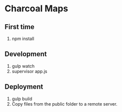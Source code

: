 Charcoal Maps
=============

First time
----------

1. npm install

Development
-----------

1. gulp watch
2. supervisor app.js

Deployment
----------

1. gulp build
2. Copy files from the public folder to a remote server.

